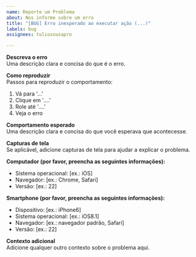 ```yaml
---
name: Reporte um Problema
about: Nos informe sobre um erro
title: "[BUG] Erro inesperado ao executar ação (...)"
labels: bug
assignees: tuliosousapro

---
```


**Descreva o erro**  
Uma descrição clara e concisa do que é o erro.

**Como reproduzir**  
Passos para reproduzir o comportamento:  
1. Vá para '...'  
2. Clique em '....'  
3. Role até '....'  
4. Veja o erro

**Comportamento esperado**  
Uma descrição clara e concisa do que você esperava que acontecesse.

**Capturas de tela**  
Se aplicável, adicione capturas de tela para ajudar a explicar o problema.

**Computador (por favor, preencha as seguintes informações):**  
- Sistema operacional: [ex.: iOS]  
- Navegador: [ex.: Chrome, Safari]  
- Versão: [ex.: 22]

**Smartphone (por favor, preencha as seguintes informações):**  
- Dispositivo: [ex.: iPhone6]  
- Sistema operacional: [ex.: iOS8.1]  
- Navegador: [ex.: navegador padrão, Safari]  
- Versão: [ex.: 22]

**Contexto adicional**  
Adicione qualquer outro contexto sobre o problema aqui.
